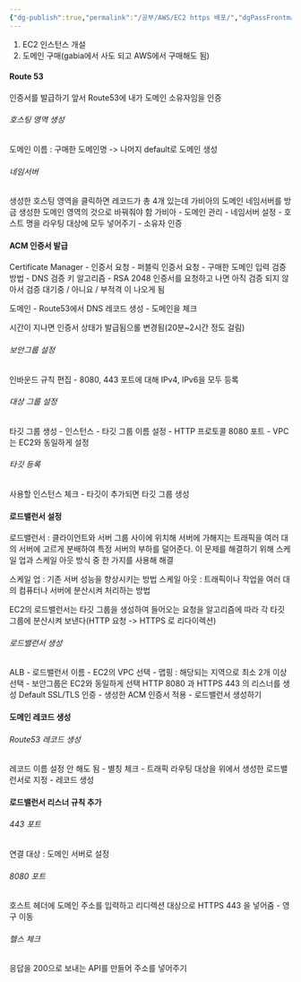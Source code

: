 ```yaml
---
{"dg-publish":true,"permalink":"/공부/AWS/EC2 https 배포/","dgPassFrontmatter":true}
---
```


1. EC2 인스턴스  개설
2. 도메인 구매(gabia에서 사도 되고 AWS에서 구매해도 됨)

#### Route 53
인증서를 발급하기 앞서 Route53에 내가 도메인 소유자임을 인증

###### 호스팅 영역 생성
도메인 이름 : 구매한 도메인명 -> 나머지 default로 도메인 생성

###### 네임서버
생성한 호스팅 영역을 클릭하면 레코드가 총 4개 있는데
가비아의 도메인 네임서버를 방금 생성한 도메인 영역의 것으로 바꿔줘야 함
가비아 - 도메인 관리 - 네임서버 설정 - 호스트 명을 라우팅 대상에 모두 넣어주기 - 소유자 인증

#### ACM 인증서 발급
Certificate Manager - 인증서 요청 - 퍼블릭 인증서 요청 - 구매한 도메인 입력
검증 방법 - DNS 검증
키 알고리즘 - RSA 2048
인증서를 요청하고 나면 아직 검증 되지 않아서 검증 대기중 / 아니요 / 부적격 이 나오게 됨

도메인 - Route53에서  DNS 레코드 생성 - 도메인을 체크

시간이 지나면 인증서 상태가 발급됨으롤 변경됨(20분~2시간 정도 걸림)

###### 보안그룹 설정
인바운드 규칙 편집 - 8080, 443 포트에 대해 IPv4, IPv6을 모두 등록
###### 대상 그룹 설정
타깃 그룹 생성 - 인스턴스 - 타깃 그룹 이름 설정 - HTTP 프로토콜 8080 포트 - VPC는 EC2와 동일하게 설정

###### 타깃 등록
사용할 인스턴스 체크 - 타깃이 추가되면 타깃 그룹 생성

#### 로드밸런서 설정
로드밸런서 : 클라이언트와 서버 그룹 사이에 위치해 서버에 가해지는 트래픽을 여러 대의 서버에 고르게 분배하여 특정 서버의 부하를 덜어준다. 이 문제를 해결하기 위해 스케일 업과 스케일 아웃 방식 중 한 가지를 사용해 해결

스케일 업 : 기존 서버 성능을 향상시키는 방법
스케일 아웃 : 트래픽이나 작업을 여러 대의 컴퓨터나 서버에 분산시켜 처리하는 방법

EC2의 로드밸런서는 타깃 그룹을 생성하여 들어오는 요청을 알고리즘에 따라 각 타깃 그룹에 분산시켜 보낸다(HTTP 요청 -> HTTPS 로 리다이렉션)

###### 로드밸런서 생성
ALB - 로드밸런서 이름 - EC2의 VPC 선택 - 맵핑 : 해당되는 지역으로 최소 2개 이상 선택 - 보안그룹은 EC2와 동일하게 선택 
HTTP 8080 과 HTTPS 443 의 리스너를 생성
Default SSL/TLS 인증 - 생성한 ACM 인증서 적용 - 로드밸런서 생성하기

#### 도메인 레코드 생성
###### Route53 레코드 생성
레코드 이름 설정 안 해도 됨 - 별칭 체크 - 트래픽 라우팅 대상을 위에서 생성한 로드밸런서로 지정 - 레코드 생성

#### 로드밸런서 리스너 규칙 추가
###### 443 포트
연결 대상 : 도메인 서버로 설정
###### 8080 포트
호스트 헤더에 도메인 주소를 입력하고 리디렉션 대상으로 HTTPS 443 을 넣어줌 - 영구 이동

###### 헬스 체크
응답을 200으로 보내는 API를 만들어 주소를 넣어주기
